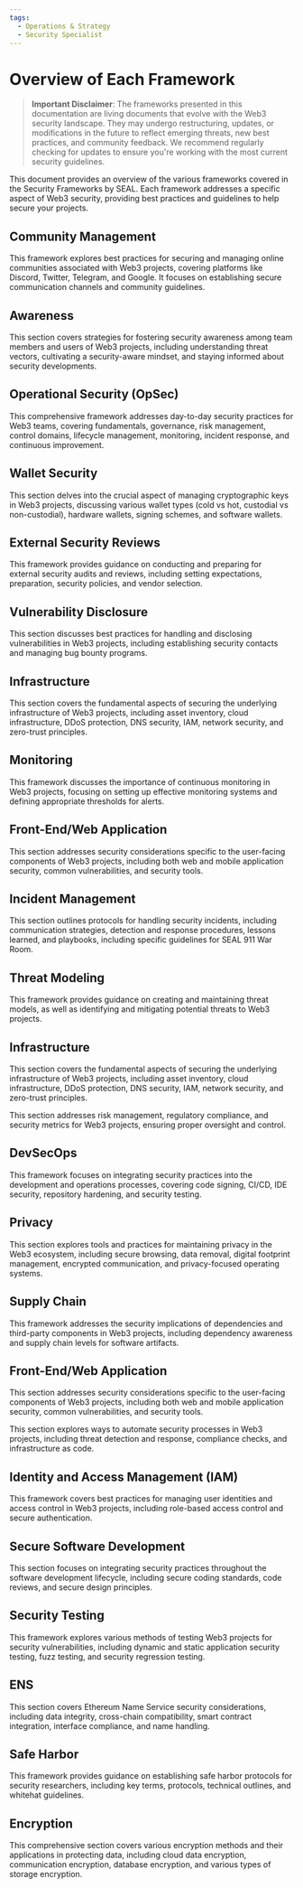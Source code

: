 ```yaml
---
tags:
  - Operations & Strategy
  - Security Specialist
---
```


# Overview of Each Framework

> **Important Disclaimer**: The frameworks presented in this documentation are living documents that evolve with the Web3 security landscape. They may undergo restructuring, updates, or modifications in the future to reflect emerging threats, new best practices, and community feedback. We recommend regularly checking for updates to ensure you're working with the most current security guidelines.

This document provides an overview of the various frameworks covered in the Security Frameworks by SEAL. Each framework addresses a specific aspect of Web3 security, providing best practices and guidelines to help secure your projects.

## Community Management

This framework explores best practices for securing and managing online communities associated with Web3 projects, covering platforms like Discord, Twitter, Telegram, and Google. It focuses on establishing secure communication channels and community guidelines.

## Awareness

This section covers strategies for fostering security awareness among team members and users of Web3 projects, including understanding threat vectors, cultivating a security-aware mindset, and staying informed about security developments.

## Operational Security (OpSec)

This comprehensive framework addresses day-to-day security practices for Web3 teams, covering fundamentals, governance, risk management, control domains, lifecycle management, monitoring, incident response, and continuous improvement.

## Wallet Security

This section delves into the crucial aspect of managing cryptographic keys in Web3 projects, discussing various wallet types (cold vs hot, custodial vs non-custodial), hardware wallets, signing schemes, and software wallets.

## External Security Reviews

This framework provides guidance on conducting and preparing for external security audits and reviews, including setting expectations, preparation, security policies, and vendor selection.

## Vulnerability Disclosure

This section discusses best practices for handling and disclosing vulnerabilities in Web3 projects, including establishing security contacts and managing bug bounty programs.

## Infrastructure

This section covers the fundamental aspects of securing the underlying infrastructure of Web3 projects, including asset inventory, cloud infrastructure, DDoS protection, DNS security, IAM, network security, and zero-trust principles.

## Monitoring

This framework discusses the importance of continuous monitoring in Web3 projects, focusing on setting up effective monitoring systems and defining appropriate thresholds for alerts.

## Front-End/Web Application

This section addresses security considerations specific to the user-facing components of Web3 projects, including both web and mobile application security, common vulnerabilities, and security tools.

## Incident Management

This section outlines protocols for handling security incidents, including communication strategies, detection and response procedures, lessons learned, and playbooks, including specific guidelines for SEAL 911 War Room.

## Threat Modeling
This framework provides guidance on creating and maintaining threat models, as well as identifying and mitigating potential threats to Web3 projects.

## Infrastructure
This section covers the fundamental aspects of securing the underlying infrastructure of Web3 projects, including asset inventory, cloud infrastructure, DDoS protection, DNS security, IAM, network security, and zero-trust principles.

This section addresses risk management, regulatory compliance, and security metrics for Web3 projects, ensuring proper oversight and control.

## DevSecOps

This framework focuses on integrating security practices into the development and operations processes, covering code signing, CI/CD, IDE security, repository hardening, and security testing.

## Privacy

This section explores tools and practices for maintaining privacy in the Web3 ecosystem, including secure browsing, data removal, digital footprint management, encrypted communication, and privacy-focused operating systems.

## Supply Chain

This framework addresses the security implications of dependencies and third-party components in Web3 projects, including dependency awareness and supply chain levels for software artifacts.

## Front-End/Web Application
This section addresses security considerations specific to the user-facing components of Web3 projects, including both web and mobile application security, common vulnerabilities, and security tools.

This section explores ways to automate security processes in Web3 projects, including threat detection and response, compliance checks, and infrastructure as code.

## Identity and Access Management (IAM)

This framework covers best practices for managing user identities and access control in Web3 projects, including role-based access control and secure authentication.

## Secure Software Development

This section focuses on integrating security practices throughout the software development lifecycle, including secure coding standards, code reviews, and secure design principles.

## Security Testing
This framework explores various methods of testing Web3 projects for security vulnerabilities, including dynamic and static application security testing, fuzz testing, and security regression testing.

## ENS

This section covers Ethereum Name Service security considerations, including data integrity, cross-chain compatibility, smart contract integration, interface compliance, and name handling.

## Safe Harbor

This framework provides guidance on establishing safe harbor protocols for security researchers, including key terms, protocols, technical outlines, and whitehat guidelines.

## Encryption

This comprehensive section covers various encryption methods and their applications in protecting data, including cloud data encryption, communication encryption, database encryption, and various types of storage encryption.

